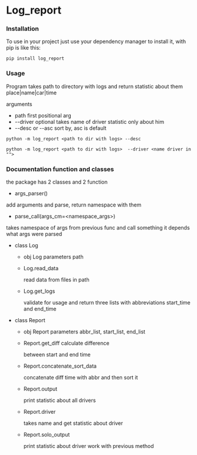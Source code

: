 # Log_report
### Installation
To use in your project just use your dependency manager to install it, with pip is like this:

`pip install log_report`
### Usage
Program takes path to directory with logs and return statistic about them  place|name|car|time 

arguments
- path first positional arg
- --driver optional takes name of driver statistic only about him
- --desc or --asc sort by, asc is default

`python -m log_report <path to dir with logs> --desc`

`python -m log_report <path to dir with logs>  --driver <name driver in "">`

### Documentation function and classes

the package has 2 classes and 2 function

* args_parser()

add arguments and parse, return namespace with them 

* parse_call(args_cm=<namespace_args>)

takes namespace of args from previous func and call something it depends what args were parsed

* class Log
  + obj Log parameters path
  + Log.read_data
  
    read data from files in path 
  + Log.get_logs
    
    validate for usage and return three lists with abbreviations start_time and end_time

* class Report
    + obj Report parameters abbr_list, start_list, end_list
    + Report.get_diff calculate difference 
  
       between start and end time 
    + Report.concatenate_sort_data 
      
       concatenate diff time with abbr and then sort it 
    + Report.output
        
       print statistic about all drivers
    + Report.driver
  
        takes name and get statistic about driver
  
    + Report.solo_output
        
        print statistic about driver work with previous method 
